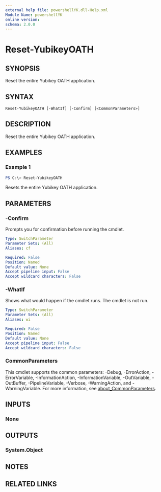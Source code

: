```yaml
---
external help file: powershellYK.dll-Help.xml
Module Name: powershellYK
online version:
schema: 2.0.0
---
```


# Reset-YubikeyOATH

## SYNOPSIS
Reset the entire Yubikey OATH application.

## SYNTAX

```
Reset-YubikeyOATH [-WhatIf] [-Confirm] [<CommonParameters>]
```

## DESCRIPTION
Reset the entire Yubikey OATH application.

## EXAMPLES

### Example 1
```powershell
PS C:\> Reset-YubikeyOATH
```

Resets the entire Yubikey OATH application.

## PARAMETERS

### -Confirm
Prompts you for confirmation before running the cmdlet.

```yaml
Type: SwitchParameter
Parameter Sets: (All)
Aliases: cf

Required: False
Position: Named
Default value: None
Accept pipeline input: False
Accept wildcard characters: False
```

### -WhatIf
Shows what would happen if the cmdlet runs.
The cmdlet is not run.

```yaml
Type: SwitchParameter
Parameter Sets: (All)
Aliases: wi

Required: False
Position: Named
Default value: None
Accept pipeline input: False
Accept wildcard characters: False
```

### CommonParameters
This cmdlet supports the common parameters: -Debug, -ErrorAction, -ErrorVariable, -InformationAction, -InformationVariable, -OutVariable, -OutBuffer, -PipelineVariable, -Verbose, -WarningAction, and -WarningVariable. For more information, see [about_CommonParameters](http://go.microsoft.com/fwlink/?LinkID=113216).

## INPUTS

### None

## OUTPUTS

### System.Object
## NOTES

## RELATED LINKS
